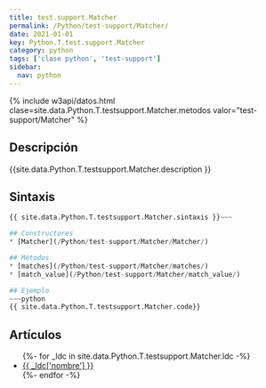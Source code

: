 ```yaml
---
title: test.support.Matcher
permalink: /Python/test-support/Matcher/
date: 2021-01-01
key: Python.T.test.support.Matcher
category: python
tags: ['clase python', 'test-support']
sidebar: 
  nav: python
---
```


{% include w3api/datos.html clase=site.data.Python.T.testsupport.Matcher.metodos valor="test-support/Matcher" %}

## Descripción
{{site.data.Python.T.testsupport.Matcher.description }}

## Sintaxis
~~~python
{{ site.data.Python.T.testsupport.Matcher.sintaxis }}~~~

## Constructores
* [Matcher](/Python/test-support/Matcher/Matcher/)

## Métodos
* [matches](/Python/test-support/Matcher/matches/)
* [match_value](/Python/test-support/Matcher/match_value/)

## Ejemplo
~~~python
{{ site.data.Python.T.testsupport.Matcher.code}}
~~~

## Artículos
<ul>
{%- for _ldc in site.data.Python.T.testsupport.Matcher.ldc -%}
   <li>
       <a href="{{_ldc['url'] }}">{{ _ldc['nombre'] }}</a>
   </li>
{%- endfor -%}
</ul>
